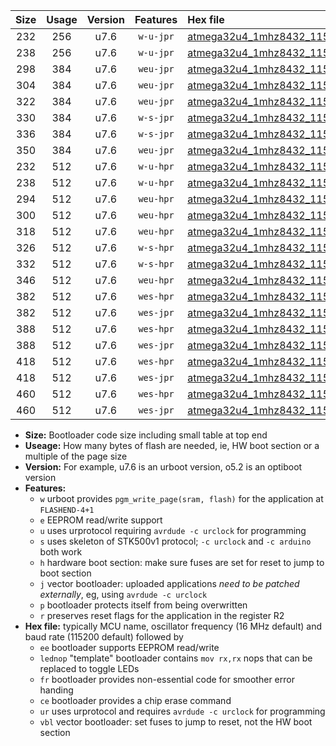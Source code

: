 |Size|Usage|Version|Features|Hex file|
|:-:|:-:|:-:|:-:|:--|
|232|256|u7.6|`w-u-jpr`|[atmega32u4_1mhz8432_115200bps_ur_vbl.hex](https://raw.githubusercontent.com/stefanrueger/urboot/main/atmega32u4_1mhz8432_115200bps_ur_vbl.hex)|
|238|256|u7.6|`w-u-jpr`|[atmega32u4_1mhz8432_115200bps_lednop_ur_vbl.hex](https://raw.githubusercontent.com/stefanrueger/urboot/main/atmega32u4_1mhz8432_115200bps_lednop_ur_vbl.hex)|
|298|384|u7.6|`weu-jpr`|[atmega32u4_1mhz8432_115200bps_ee_ur_vbl.hex](https://raw.githubusercontent.com/stefanrueger/urboot/main/atmega32u4_1mhz8432_115200bps_ee_ur_vbl.hex)|
|304|384|u7.6|`weu-jpr`|[atmega32u4_1mhz8432_115200bps_ee_lednop_ur_vbl.hex](https://raw.githubusercontent.com/stefanrueger/urboot/main/atmega32u4_1mhz8432_115200bps_ee_lednop_ur_vbl.hex)|
|322|384|u7.6|`weu-jpr`|[atmega32u4_1mhz8432_115200bps_ee_lednop_fr_ur_vbl.hex](https://raw.githubusercontent.com/stefanrueger/urboot/main/atmega32u4_1mhz8432_115200bps_ee_lednop_fr_ur_vbl.hex)|
|330|384|u7.6|`w-s-jpr`|[atmega32u4_1mhz8432_115200bps_vbl.hex](https://raw.githubusercontent.com/stefanrueger/urboot/main/atmega32u4_1mhz8432_115200bps_vbl.hex)|
|336|384|u7.6|`w-s-jpr`|[atmega32u4_1mhz8432_115200bps_lednop_vbl.hex](https://raw.githubusercontent.com/stefanrueger/urboot/main/atmega32u4_1mhz8432_115200bps_lednop_vbl.hex)|
|350|384|u7.6|`weu-jpr`|[atmega32u4_1mhz8432_115200bps_ee_lednop_fr_ce_ur_vbl.hex](https://raw.githubusercontent.com/stefanrueger/urboot/main/atmega32u4_1mhz8432_115200bps_ee_lednop_fr_ce_ur_vbl.hex)|
|232|512|u7.6|`w-u-hpr`|[atmega32u4_1mhz8432_115200bps_ur.hex](https://raw.githubusercontent.com/stefanrueger/urboot/main/atmega32u4_1mhz8432_115200bps_ur.hex)|
|238|512|u7.6|`w-u-hpr`|[atmega32u4_1mhz8432_115200bps_lednop_ur.hex](https://raw.githubusercontent.com/stefanrueger/urboot/main/atmega32u4_1mhz8432_115200bps_lednop_ur.hex)|
|294|512|u7.6|`weu-hpr`|[atmega32u4_1mhz8432_115200bps_ee_ur.hex](https://raw.githubusercontent.com/stefanrueger/urboot/main/atmega32u4_1mhz8432_115200bps_ee_ur.hex)|
|300|512|u7.6|`weu-hpr`|[atmega32u4_1mhz8432_115200bps_ee_lednop_ur.hex](https://raw.githubusercontent.com/stefanrueger/urboot/main/atmega32u4_1mhz8432_115200bps_ee_lednop_ur.hex)|
|318|512|u7.6|`weu-hpr`|[atmega32u4_1mhz8432_115200bps_ee_lednop_fr_ur.hex](https://raw.githubusercontent.com/stefanrueger/urboot/main/atmega32u4_1mhz8432_115200bps_ee_lednop_fr_ur.hex)|
|326|512|u7.6|`w-s-hpr`|[atmega32u4_1mhz8432_115200bps.hex](https://raw.githubusercontent.com/stefanrueger/urboot/main/atmega32u4_1mhz8432_115200bps.hex)|
|332|512|u7.6|`w-s-hpr`|[atmega32u4_1mhz8432_115200bps_lednop.hex](https://raw.githubusercontent.com/stefanrueger/urboot/main/atmega32u4_1mhz8432_115200bps_lednop.hex)|
|346|512|u7.6|`weu-hpr`|[atmega32u4_1mhz8432_115200bps_ee_lednop_fr_ce_ur.hex](https://raw.githubusercontent.com/stefanrueger/urboot/main/atmega32u4_1mhz8432_115200bps_ee_lednop_fr_ce_ur.hex)|
|382|512|u7.6|`wes-hpr`|[atmega32u4_1mhz8432_115200bps_ee.hex](https://raw.githubusercontent.com/stefanrueger/urboot/main/atmega32u4_1mhz8432_115200bps_ee.hex)|
|382|512|u7.6|`wes-jpr`|[atmega32u4_1mhz8432_115200bps_ee_vbl.hex](https://raw.githubusercontent.com/stefanrueger/urboot/main/atmega32u4_1mhz8432_115200bps_ee_vbl.hex)|
|388|512|u7.6|`wes-hpr`|[atmega32u4_1mhz8432_115200bps_ee_lednop.hex](https://raw.githubusercontent.com/stefanrueger/urboot/main/atmega32u4_1mhz8432_115200bps_ee_lednop.hex)|
|388|512|u7.6|`wes-jpr`|[atmega32u4_1mhz8432_115200bps_ee_lednop_vbl.hex](https://raw.githubusercontent.com/stefanrueger/urboot/main/atmega32u4_1mhz8432_115200bps_ee_lednop_vbl.hex)|
|418|512|u7.6|`wes-hpr`|[atmega32u4_1mhz8432_115200bps_ee_lednop_fr.hex](https://raw.githubusercontent.com/stefanrueger/urboot/main/atmega32u4_1mhz8432_115200bps_ee_lednop_fr.hex)|
|418|512|u7.6|`wes-jpr`|[atmega32u4_1mhz8432_115200bps_ee_lednop_fr_vbl.hex](https://raw.githubusercontent.com/stefanrueger/urboot/main/atmega32u4_1mhz8432_115200bps_ee_lednop_fr_vbl.hex)|
|460|512|u7.6|`wes-hpr`|[atmega32u4_1mhz8432_115200bps_ee_lednop_fr_ce.hex](https://raw.githubusercontent.com/stefanrueger/urboot/main/atmega32u4_1mhz8432_115200bps_ee_lednop_fr_ce.hex)|
|460|512|u7.6|`wes-jpr`|[atmega32u4_1mhz8432_115200bps_ee_lednop_fr_ce_vbl.hex](https://raw.githubusercontent.com/stefanrueger/urboot/main/atmega32u4_1mhz8432_115200bps_ee_lednop_fr_ce_vbl.hex)|

- **Size:** Bootloader code size including small table at top end
- **Useage:** How many bytes of flash are needed, ie, HW boot section or a multiple of the page size
- **Version:** For example, u7.6 is an urboot version, o5.2 is an optiboot version
- **Features:**
  + `w` urboot provides `pgm_write_page(sram, flash)` for the application at `FLASHEND-4+1`
  + `e` EEPROM read/write support
  + `u` uses urprotocol requiring `avrdude -c urclock` for programming
  + `s` uses skeleton of STK500v1 protocol; `-c urclock` and `-c arduino` both work
  + `h` hardware boot section: make sure fuses are set for reset to jump to boot section
  + `j` vector bootloader: uploaded applications *need to be patched externally*, eg, using `avrdude -c urclock`
  + `p` bootloader protects itself from being overwritten
  + `r` preserves reset flags for the application in the register R2
- **Hex file:** typically MCU name, oscillator frequency (16 MHz default) and baud rate (115200 default) followed by
  + `ee` bootloader supports EEPROM read/write
  + `lednop` "template" bootloader contains `mov rx,rx` nops that can be replaced to toggle LEDs
  + `fr` bootloader provides non-essential code for smoother error handing
  + `ce` bootloader provides a chip erase command
  + `ur` uses urprotocol and requires `avrdude -c urclock` for programming
  + `vbl` vector bootloader: set fuses to jump to reset, not the HW boot section

